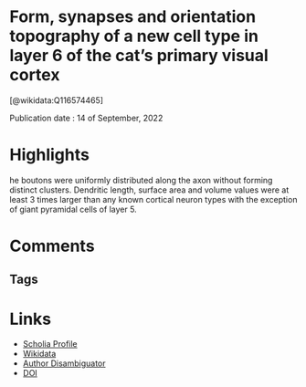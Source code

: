 
Form, synapses and orientation topography of a new cell type in layer 6 of the cat’s primary visual cortex
==========================================================================================================
  
  [@wikidata:Q116574465]  
  
Publication date : 14 of September, 2022  

# Highlights
he boutons were uniformly distributed along the axon without forming distinct clusters. Dendritic length, surface area and volume values were at least 3 times larger than any known cortical neuron types with the exception of giant pyramidal cells of layer 5.



# Comments

## Tags

# Links
  
 * [Scholia Profile](https://scholia.toolforge.org/work/Q116574465)  
 * [Wikidata](https://www.wikidata.org/wiki/Q116574465)  
 * [Author Disambiguator](https://author-disambiguator.toolforge.org/work_item_oauth.php?id=Q116574465&batch_id=&match=1&author_list_id=&doit=Get+author+links+for+work)  
 * [DOI](https://doi.org/10.1038/S41598-022-19746-9)  
